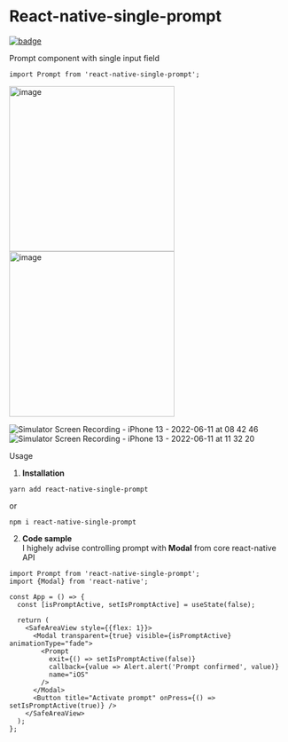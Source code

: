 # React-native-single-prompt

[![badge](https://upload.wikimedia.org/wikipedia/commons/thumb/d/db/Npm-logo.svg/100px-Npm-logo.svg.png)](https://www.npmjs.com/package/react-native-single-prompt)

Prompt component with single input field
```
import Prompt from 'react-native-single-prompt';
```

<p float="left">
<img width="298" alt="image" src="https://user-images.githubusercontent.com/40762724/173159583-09aba265-8973-4a86-a1e3-278b5ad480a5.png">
<img width="298" alt="image" src="https://user-images.githubusercontent.com/40762724/173159176-6e44bb35-0c3c-4708-ad1a-13be5b85aaf1.png">
</p>

![Simulator Screen Recording - iPhone 13 - 2022-06-11 at 08 42 46](https://user-images.githubusercontent.com/40762724/173176817-f32165d1-c668-4afc-ae64-e3e9775e7931.gif)
![Simulator Screen Recording - iPhone 13 - 2022-06-11 at 11 32 20](https://user-images.githubusercontent.com/40762724/173182389-2fc87d29-50cc-47b1-a5ba-39828ee5f169.gif)

Usage
1. <b>Installation</b>
```
yarn add react-native-single-prompt
```
or
```
npm i react-native-single-prompt
```

2. <b>Code sample</b><br>
I highely advise controlling prompt with <b>Modal</b> from core react-native API
```
import Prompt from 'react-native-single-prompt';
import {Modal} from 'react-native';

const App = () => {
  const [isPromptActive, setIsPromptActive] = useState(false);

  return (
    <SafeAreaView style={{flex: 1}}>
      <Modal transparent={true} visible={isPromptActive} animationType="fade">
        <Prompt
          exit={() => setIsPromptActive(false)}
          callback={value => Alert.alert('Prompt confirmed', value)}
          name="iOS"
        />
      </Modal>
      <Button title="Activate prompt" onPress={() => setIsPromptActive(true)} />
    </SafeAreaView>
  );
};
```
